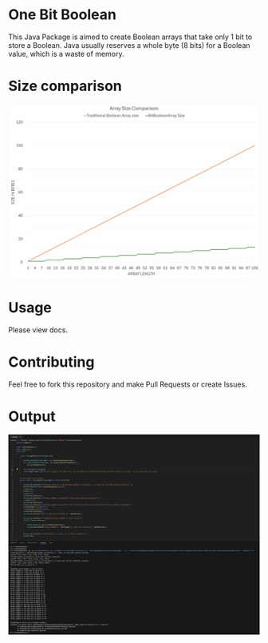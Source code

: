 # One Bit Boolean

This Java Package is aimed to create Boolean arrays that take only 1 bit to store a Boolean.
Java usually reserves a whole byte (8 bits) for a Boolean value, which is a waste of memory.

# Size comparison
![Size](sizecompare.png)

# Usage
Please view docs.

# Contributing
Feel free to fork this repository and make Pull Requests or create Issues.

# Output
![Output](examples/Output.png)
